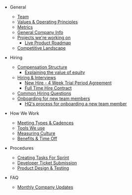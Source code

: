 - General

  - [Team](/Team.md)
  - [Values & Operating Principles](/Values.md)
  - [Metrics](/Metrics.md)
  - [General Company Info](/GeneralAdminInfo.md)
  - [Projects we're working on](/Projects.md)
    - [Live Product Roadmap](https://github.com/WalkthroughVR/Handbook/projects/2)
  - [Competitive Landscape](/CompetitiveLandscape.md)


- Hiring

  - [Compensation Structure](/HowWeWork/CompensationStructure.md)
    - [Explaining the value of equity](/HowWeWork/ExplainingEquity.md)
  - [Hiring & Interviews](/Procedures/HiringProcess.md)
    - [New Hire - 4 Week Trial Period Agreement](https://docs.google.com/document/d/1VWgftT8LAIHrBd_jrLYPi_Vzmmu60pW85rALE-hhMW4/edit?usp=sharing)
    - [Full Time Hire Contract](https://docs.google.com/document/d/1AaIJQDfjvNENBv17lC3OLc2Yf6DYrLnbZNsBsrUy_-I/edit?usp=sharing)
  - [Common Hiring Questions](/CommonHiringQuestions.md)
  - [Onboarding for new team members](/Onboarding/IntegratingWithWalkthrough.md)
      - [HQ's process for onboarding a new team member](/Procedures/OnboardingHQ.md)


- How We Work

  - [Meeting Types & Cadences](/HowWeWork/CompanyMeetings.md)
  - [Tools We use](/HowWeWork/Tools.md)
  - [Measuring Culture](/HowWeWork/MeasuringCulture.md)
  - [Benefits & Time Off](/HowWeWork/CompensationStructure.md#benefits)

- Procedures

  - [Creating Tasks For Sprint](/CreatingTasksForSprint.md)
  - [Developer Ticket Submission](/DeveloperTicketSubmission.md)
  - [Product Design & Testing](/Procedures/ProductDesignAndTesting.md)

- FAQ

  - [Monthly Company Updates](/MonthlyCompanyUpdates.md)
